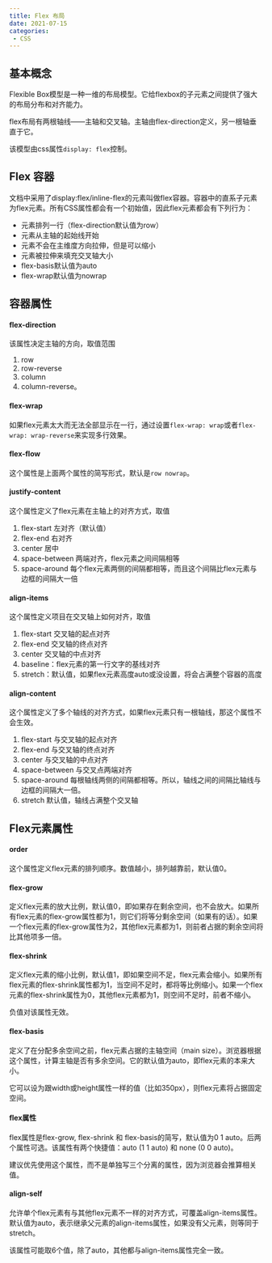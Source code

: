 ```yaml
---
title: Flex 布局
date: 2021-07-15
categories: 
 - CSS
---
```


## 基本概念
Flexible Box模型是一种一维的布局模型。它给flexbox的子元素之间提供了强大的布局分布和对齐能力。

flex布局有两根轴线——主轴和交叉轴。主轴由flex-direction定义，另一根轴垂直于它。

该模型由css属性`display: flex`控制。

## Flex 容器
文档中采用了display:flex/inline-flex的元素叫做flex容器。容器中的直系子元素为flex元素。所有CSS属性都会有一个初始值，因此flex元素都会有下列行为：
- 元素排列一行（flex-direction默认值为row）
- 元素从主轴的起始线开始
- 元素不会在主维度方向拉伸，但是可以缩小
- 元素被拉伸来填充交叉轴大小
- flex-basis默认值为auto
- flex-wrap默认值为nowrap

## 容器属性
#### flex-direction

该属性决定主轴的方向，取值范围
1. row
2. row-reverse
3. column
4. column-reverse。

#### flex-wrap

如果flex元素太大而无法全部显示在一行，通过设置`flex-wrap: wrap`或者`flex-wrap: wrap-reverse`来实现多行效果。

#### flex-flow

这个属性是上面两个属性的简写形式，默认是`row nowrap`。

#### justify-content
这个属性定义了flex元素在主轴上的对齐方式，取值
1. flex-start 左对齐（默认值）
2. flex-end 右对齐
3. center 居中
4. space-between 两端对齐，flex元素之间间隔相等
5. space-around 每个flex元素两侧的间隔都相等，而且这个间隔比flex元素与边框的间隔大一倍

#### align-items
这个属性定义项目在交叉轴上如何对齐，取值
1. flex-start 交叉轴的起点对齐
2. flex-end 交叉轴的终点对齐
3. center 交叉轴的中点对齐
4. baseline：flex元素的第一行文字的基线对齐
5. stretch：默认值，如果flex元素高度auto或没设置，将会占满整个容器的高度

#### align-content
这个属性定义了多个轴线的对齐方式，如果flex元素只有一根轴线，那这个属性不会生效。

1. flex-start 与交叉轴的起点对齐
2. flex-end 与交叉轴的终点对齐
3. center 与交叉轴的中点对齐
4. space-between 与交叉点两端对齐
5. space-around 每根轴线两侧的间隔都相等。所以，轴线之间的间隔比轴线与边框的间隔大一倍。
6. stretch 默认值，轴线占满整个交叉轴

## Flex元素属性
#### order
这个属性定义flex元素的排列顺序。数值越小，排列越靠前，默认值0。

#### flex-grow
定义flex元素的放大比例，默认值0，即如果存在剩余空间，也不会放大。如果所有flex元素的flex-grow属性都为1，则它们将等分剩余空间（如果有的话）。如果一个flex元素的flex-grow属性为2，其他flex元素都为1，则前者占据的剩余空间将比其他项多一倍。

#### flex-shrink
定义flex元素的缩小比例，默认值1，即如果空间不足，flex元素会缩小。如果所有flex元素的flex-shrink属性都为1，当空间不足时，都将等比例缩小。如果一个flex元素的flex-shrink属性为0，其他flex元素都为1，则空间不足时，前者不缩小。

负值对该属性无效。

#### flex-basis
定义了在分配多余空间之前，flex元素占据的主轴空间（main size）。浏览器根据这个属性，计算主轴是否有多余空间。它的默认值为auto，即flex元素的本来大小。

它可以设为跟width或height属性一样的值（比如350px），则flex元素将占据固定空间。

#### flex属性
flex属性是flex-grow, flex-shrink 和 flex-basis的简写，默认值为0 1 auto。后两个属性可选。该属性有两个快捷值：auto (1 1 auto) 和 none (0 0 auto)。

建议优先使用这个属性，而不是单独写三个分离的属性，因为浏览器会推算相关值。



#### align-self
允许单个flex元素有与其他flex元素不一样的对齐方式，可覆盖align-items属性。默认值为auto，表示继承父元素的align-items属性，如果没有父元素，则等同于stretch。

该属性可能取6个值，除了auto，其他都与align-items属性完全一致。